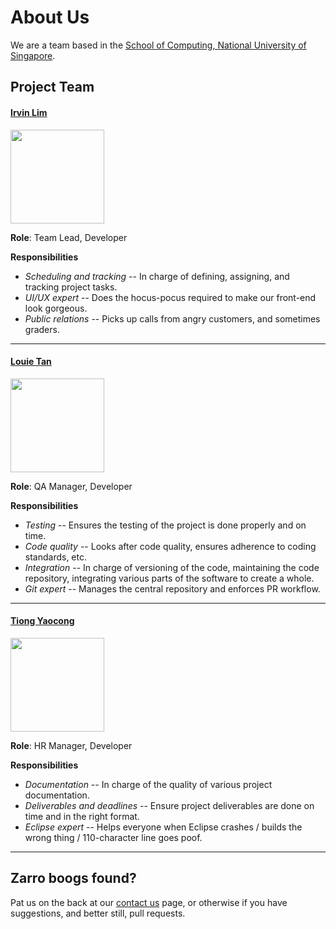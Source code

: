 # About Us

We are a team based in the [School of Computing, National University of Singapore](http://www.comp.nus.edu.sg).

## Project Team

#### [Irvin Lim](http://github.com/irvinlim) <br>
<img src="https://avatars3.githubusercontent.com/u/9884746" width="150"><br>

**Role**: Team Lead, Developer

**Responsibilities**

* *Scheduling and tracking* -- In charge of defining, assigning, and tracking project tasks.
* *UI/UX expert* -- Does the hocus-pocus required to make our front-end look gorgeous.
* *Public relations* -- Picks up calls from angry customers, and sometimes graders.

-----

#### [Louie Tan](http://github.com/louietyj)
<img src="https://avatars1.githubusercontent.com/u/11096034" width="150"><br>

**Role**: QA Manager, Developer

**Responsibilities**

* *Testing* -- Ensures the testing of the project is done properly and on time.
* *Code quality* -- Looks after code quality, ensures adherence to coding standards, etc.
* *Integration* -- In charge of versioning of the code, maintaining the code repository, integrating various parts of the software to create a whole.
* *Git expert* -- Manages the central repository and enforces PR workflow.

-----

#### [Tiong Yaocong](http://github.com/ChaseYaoCong)
<img src="https://avatars3.githubusercontent.com/u/16850418" width="150"><br>

**Role**: HR Manager, Developer

**Responsibilities**

* *Documentation* -- In charge of the quality of various project documentation.
* *Deliverables and deadlines* -- Ensure project deliverables are done on time and in the right format.
* *Eclipse expert* -- Helps everyone when Eclipse crashes / builds the wrong thing / 110-character line goes poof.

-----

## Zarro boogs found?

Pat us on the back at our [contact us](ContactUs.md) page, or otherwise if you have suggestions, and better still, pull requests.
